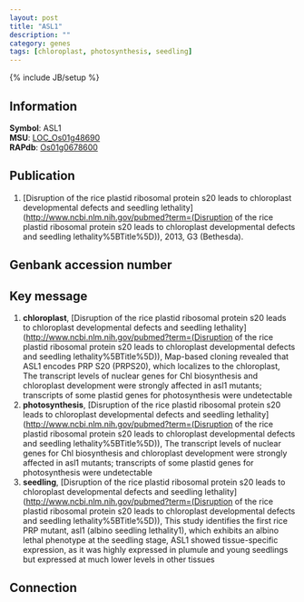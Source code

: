 ```yaml
---
layout: post
title: "ASL1"
description: ""
category: genes
tags: [chloroplast, photosynthesis, seedling]
---
```

{% include JB/setup %}

## Information
__Symbol__: ASL1  
__MSU__: [LOC_Os01g48690](http://rice.plantbiology.msu.edu/cgi-bin/ORF_infopage.cgi?orf=LOC_Os01g48690)  
__RAPdb__: [Os01g0678600](http://rapdb.dna.affrc.go.jp/viewer/gbrowse_details/irgsp1?name=Os01g0678600)  

## Publication
1. [Disruption of the rice plastid ribosomal protein s20 leads to chloroplast developmental defects and seedling lethality](http://www.ncbi.nlm.nih.gov/pubmed?term=(Disruption of the rice plastid ribosomal protein s20 leads to chloroplast developmental defects and seedling lethality%5BTitle%5D)), 2013, G3 (Bethesda).

## Genbank accession number

## Key message
1. __chloroplast__, [Disruption of the rice plastid ribosomal protein s20 leads to chloroplast developmental defects and seedling lethality](http://www.ncbi.nlm.nih.gov/pubmed?term=(Disruption of the rice plastid ribosomal protein s20 leads to chloroplast developmental defects and seedling lethality%5BTitle%5D)),  Map-based cloning revealed that ASL1 encodes PRP S20 (PRPS20), which localizes to the chloroplast, The transcript levels of nuclear genes for Chl biosynthesis and chloroplast development were strongly affected in asl1 mutants; transcripts of some plastid genes for photosynthesis were undetectable
2. __photosynthesis__, [Disruption of the rice plastid ribosomal protein s20 leads to chloroplast developmental defects and seedling lethality](http://www.ncbi.nlm.nih.gov/pubmed?term=(Disruption of the rice plastid ribosomal protein s20 leads to chloroplast developmental defects and seedling lethality%5BTitle%5D)),  The transcript levels of nuclear genes for Chl biosynthesis and chloroplast development were strongly affected in asl1 mutants; transcripts of some plastid genes for photosynthesis were undetectable
3. __seedling__, [Disruption of the rice plastid ribosomal protein s20 leads to chloroplast developmental defects and seedling lethality](http://www.ncbi.nlm.nih.gov/pubmed?term=(Disruption of the rice plastid ribosomal protein s20 leads to chloroplast developmental defects and seedling lethality%5BTitle%5D)),  This study identifies the first rice PRP mutant, asl1 (albino seedling lethality1), which exhibits an albino lethal phenotype at the seedling stage, ASL1 showed tissue-specific expression, as it was highly expressed in plumule and young seedlings but expressed at much lower levels in other tissues

## Connection


